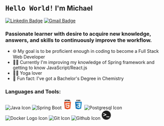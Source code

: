 ## <samp>Hello World!</samp> I'm Michael
[![Linkedin Badge](https://img.shields.io/badge/LinkedIn-%230077B5.svg?&style=flat-square&logo=linkedin&logoColor=white&color=071A2C&link=https://www.linkedin.com/in/m-pajak/)](https://www.linkedin.com/in/m-pajak/)
[![Gmail Badge](https://img.shields.io/badge/Gmail-%231877F2.svg?&style=flat-square&logo=gmail&logoColor=white&color=071A2C&link=mailto:michpajak99@gmail.com)](mailto:michpajak99@gmail.com)

### Passionate learner with desire to acquire new knowledge, answers, and skills to continuously improve the workflow. 
- 🌐 My goal is to be proficient enough in coding to become a Full Stack Web Developer
- 👨‍💻 Currently I'm improving my knowledge of Spring framework and getting to know JavaScript/React.js
- 🧘‍♂️ Yoga lover
- 🥼 Fun fact: I've got a Bachelor's Degree in Chemistry

### Languages and Tools:
<p>
    <img src="https://cdn.iconscout.com/icon/free/png-256/java-43-569305.png" srcset="https://cdn.iconscout.com/icon/free/png-512/java-43-569305.png 2x" alt="Java Icon" width="30" />
    <img alt="Spring Boot" src="https://images.g2crowd.com/uploads/product/image/social_landscape/social_landscape_9d63a0ed04b871d3dacc8647b7f0927d/spring-boot.png" width="50" />
    <img src="https://raw.githubusercontent.com/github/explore/80688e429a7d4ef2fca1e82350fe8e3517d3494d/topics/html/html.png" alt="HTML5" width="30px" />
    <img src="https://raw.githubusercontent.com/github/explore/80688e429a7d4ef2fca1e82350fe8e3517d3494d/topics/css/css.png" alt="CSS3" width="30px"  />
    <img src="https://cdn.iconscout.com/icon/free/png-256/postgresql-5-569524.png" srcset="https://cdn.iconscout.com/icon/free/png-512/postgresql-5-569524.png 2x" alt="Postgresql Icon" width="30" />
    <img src="https://cdn.iconscout.com/icon/free/png-256/social-275-116309.png" srcset="https://cdn.iconscout.com/icon/free/png-512/social-275-116309.png 2x" alt="Docker Logo Icon" width="30" />
    <img src="https://cdn.iconscout.com/icon/free/png-256/git-13-569377.png" srcset="https://cdn.iconscout.com/icon/free/png-512/git-13-569377.png 2x" alt="Git Icon" width="30" />
    <img src="https://cdn.iconscout.com/icon/free/png-256/github-34-225988.png" srcset="https://cdn.iconscout.com/icon/free/png-512/github-34-225988.png 2x" alt="Github Icon" width="30" />
    <img src="https://raw.githubusercontent.com/github/explore/80688e429a7d4ef2fca1e82350fe8e3517d3494d/topics/terminal/terminal.png" alt="Terminal" width="30px" />
</p>
